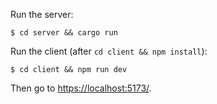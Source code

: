 Run the server:

```console
$ cd server && cargo run
```

Run the client (after `cd client && npm install`):

```console
$ cd client && npm run dev
```

Then go to <https://localhost:5173/>.

<!-- TODO: how the AWS parts are set up, especially DynamoDB. -->
